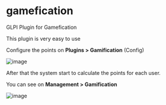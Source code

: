 # gamefication
GLPI Plugin for Gamefication

This plugin is very easy to use

Configure the points on **Plugins > Gamification** (Config) 

![image](https://user-images.githubusercontent.com/94056915/154176285-cf38bdef-7104-4da3-a931-effcefa03d30.png)


After that the system start to calculate the points for each user.

You can see on **Management > Gamification**

![image](https://user-images.githubusercontent.com/94056915/154176653-868f3e29-21f2-4384-ab3a-f3c07ca8b7e0.png)
